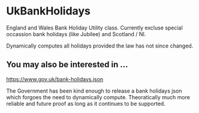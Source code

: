 # UkBankHolidays
England and Wales Bank Holiday Utility class. Currently excluse special occassion bank holidays (like Jubilee) and Scotland / NI.

Dynamically computes all holidays provided the law has not since changed.

## You may also be interested in ...
https://www.gov.uk/bank-holidays.json

The Government has been kind enough to release a bank holidays json which forgoes the need to dynamically compute. Theoratically much more reliable and future proof as long as it continues to be supported.
